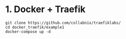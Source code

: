 # 1. Docker + Traefik 


```
git clone https://github.com/collabnix/traefiklabs/
cd docker_traefik/example1
docker-compose up -d 

```
